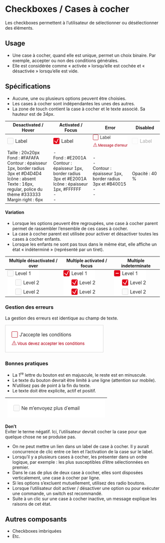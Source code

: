 # Checkboxes / Cases à cocher

Les checkboxes permettent à l’utilisateur de sélectionner ou désélectionner des éléments.

## Usage

- Une case à cocher, quand elle est unique, permet un choix binaire. Par exemple, accepter ou non des conditions générales.
- Elle est considérée comme « activée » lorsqu’elle est cochée et « désactivée » lorsqu’elle est vide.


## Spécifications

- Aucune, une ou plusieurs options peuvent être choisies.
- Les cases à cocher sont indépendantes les unes des autres.
- La zone de touch contient la case à cocher et le texte associé. Sa hauteur est de 34px.

Desactivated / Hover | Activated / Focus | Error | Disabled
------------ | ------------- | ------------- | ------------- |
![checkboxes__desactivated](design/checkboxes__desactivated.png)|![checkboxes__activated](design/checkboxes__activated.png)|![checkboxes__error](design/checkboxes__error.png)|![checkboxes__desactivated__disabled](design/checkboxes__desactivated__disabled.png)
Taille : 20x20px <br> Fond : #FAFAFA <br> Contour : épaisseur 1px, border radius 3px et #D4D4D4 <br> Icône : absent  <br> Texte : 16px, regular, police du thème #333333 <br> Margin right : 6px | -  <br> Fond : #E2001A <br> Contour : épaisseur 1px, border radius 3px et #E2001A <br> Icône : épaisseur 1px, #FFFFFF <br> - <br> - | - <br> -  <br>  Contour : épaisseur 1px, border radius 3px et #B40015 <br> - <br> -  | Opacité&nbsp;:&nbsp;40 %



#### Variation

- Lorsque les options peuvent être regroupées, une case à cocher parent permet de rassembler l’ensemble de ces cases à cocher.
- La case à cocher parent est utilisée pour activer et désactiver toutes les cases à cocher enfants.
- Lorsque les enfants ne sont pas tous dans le même état, elle affiche un état «&nbsp;indéterminé&nbsp;» (représenté par un tiret).

Multiple désactivated / over | Multiple activated / focus | Multiple indeterminate
------------ | ------------- | ------------- |
![checkboxes__multiple__desactived](design/checkboxes__multiple__desactived.png)|![checkboxes__multiple__activated](design/checkboxes__multiple__activated.png)|![checkboxes__multiple__partial](design/checkboxes__multiple__partial.png)


### Gestion des erreurs

La gestion des erreurs est identique au champ de texte.

![checkboxes__ex__error-with-message](design/checkboxes__ex__error-with-message.png)

### Bonnes pratiques

- La 1<sup>re</sup> lettre du bouton est en majuscule, le reste est en minuscule.
- Le texte du bouton devrait être limité à une ligne (attention sur mobile). 
- N’utilisez pas de point à la fin du texte.
- Le texte doit être explicite, actif et positif.


 <div class="do-dont">
 <div class="dont">

![checkboxes__ex__dont](design/checkboxes__ex__dont.png)|
------------ |
**Don’t** <br/> Eviter le terme négatif. Ici, l’utilisateur devrait cocher la case pour que quelque chose ne se produise pas.

 </div>
 </div>


- On ne peut mettre un lien dans un label de case à cocher. Il y aurait concurrence de clic entre ce lien et l’activation de la case sur le label.
- Lorsqu’il y a plusieurs cases à cocher, les présenter dans un ordre logique, par exemple&nbsp;: les plus susceptibles d’être sélectionnées en premier.
- Dans le cas de plus de deux case à cocher, elles sont disposées verticalement, une case à cocher par ligne.
- Si les options s’excluent mutuellement, utilisez des radio boutons.
- Lorsque l’utilisateur doit activer / désactiver une option ou pour exécuter une commande, un switch est recommandé.
- Suite à un clic sur une case à cocher inactive, un message explique les raisons de cet état.

## Autres composants

- Checkboxes imbriquées
- Etc.
